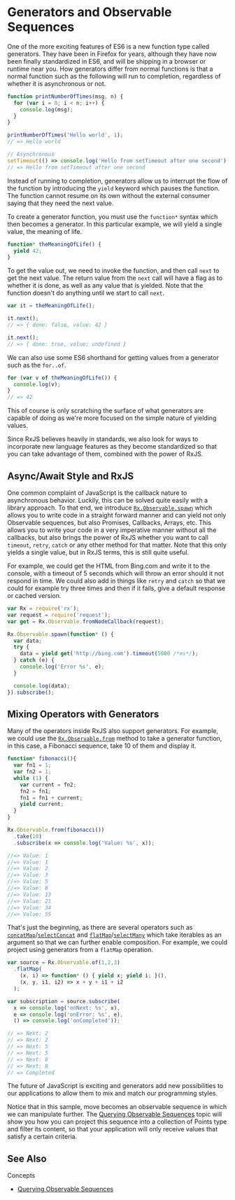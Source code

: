 # Generators and Observable Sequences #

One of the more exciting features of ES6 is a new function type called generators.  They have been in Firefox for years, although they have now been finally standardized in ES6, and will be shipping in a browser or runtime near you. How generators differ from normal functions is that a normal function such as the following will run to completion, regardless of whether it is asynchronous or not.

```js
function printNumberOfTimes(msg, n) {
  for (var i = 0; i < n; i++) {
    console.log(msg);
  }
}

printNumberOfTimes('Hello world', 1);
// => Hello world

// Asynchronous
setTimeout(() => console.log('Hello from setTimeout after one second'), 1000); 
// => Hello from setTimeout after one second
```

Instead of running to completion, generators allow us to interrupt the flow of the function by introducing the `yield` keyword which pauses the function.  The function cannot resume on its own without the external consumer saying that they need the next value.  

To create a generator function, you must use the `function*` syntax which then becomes a generator.  In this particular example, we will yield a single value, the meaning of life.
```js
function* theMeaningOfLife() {
  yield 42;
}
```

To get the value out, we need to invoke the function, and then call `next` to get the next value.  The return value from the `next` call will have a flag as to whether it is done, as well as any value that is yielded.  Note that the function doesn't do anything until we start to call `next`.

```js
var it = theMeaningOfLife();

it.next();
// => { done: false, value: 42 }

it.next();
// => { done: true, value: undefined }
```

We can also use some ES6 shorthand for getting values from a generator such as the `for..of`.

```js
for (var v of theMeaningOfLife()) {
  console.log(v);
}
// => 42
```

This of course is only scratching the surface of what generators are capable of doing as we're more focused on the simple nature of yielding values.

Since RxJS believes heavily in standards, we also look for ways to incorporate new language features as they become standardized so that you can take advantage of them, combined with the power of RxJS.

## Async/Await Style and RxJS ##

One common complaint of JavaScript is the callback nature to asynchronous behavior.  Luckily, this can be solved quite easily with a library approach.  To that end, we introduce [`Rx.Observable.spawn`](../../observable/observable_methods/spawn.md) which allows you to write code in a straight forward manner and can yield not only Observable sequences, but also Promises, Callbacks, Arrays, etc.  This allows you to write your code in a very imperative manner without all the callbacks, but also brings the power of RxJS whether you want to call `timeout`, `retry`, `catch` or any other method for that matter.  Note that this only yields a single value, but in RxJS terms, this is still quite useful.  

For example, we could get the HTML from Bing.com and write it to the console, with a timeout of 5 seconds which will throw an error should it not respond in time.  We could also add in things like `retry` and `catch` so that we could for example try three times and then if it fails, give a default response or cached version.

```js
var Rx = require('rx');
var request = require('request');
var get = Rx.Observable.fromNodeCallback(request);

Rx.Observable.spawn(function* () {
  var data;
  try {
    data = yield get('http://bing.com').timeout(5000 /*ms*/);
  } catch (e) {
    console.log('Error %s', e);
  } 

  console.log(data);
}).subscribe();
```

## Mixing Operators with Generators ##

Many of the operators inside RxJS also support generators.  For example, we could use the [`Rx.Observable.from`](https://github.com/Reactive-Extensions/RxJS/tree/master/doc/api/core/operators/from.md) method to take a generator function, in this case, a Fibonacci sequence, take 10 of them and display it.

```js
function* fibonacci(){
  var fn1 = 1;
  var fn2 = 1;
  while (1) {
    var current = fn2;
    fn2 = fn1;
    fn1 = fn1 + current;
    yield current;
  }
}

Rx.Observable.from(fibonacci())
  .take(10)
  .subscribe(x => console.log('Value: %s', x));

//=> Value: 1
//=> Value: 1
//=> Value: 2
//=> Value: 3
//=> Value: 5
//=> Value: 8
//=> Value: 13
//=> Value: 21
//=> Value: 34
//=> Value: 55
```

That's just the beginning, as there are several operators such as [`concatMap`](https://github.com/Reactive-Extensions/RxJS/tree/master/doc/api/core/operators/concatmap.md)/[`selectConcat`](https://github.com/Reactive-Extensions/RxJS/tree/master/doc/api/core/operators/concatmap.md) and [`flatMap`](https://github.com/Reactive-Extensions/RxJS/tree/master/doc/api/core/operators/selectmany.md)/[`selectMany`](https://github.com/Reactive-Extensions/RxJS/tree/master/doc/api/core/operators/concatmap.md) which take iterables as an argument so that we can further enable composition.  For example, we could project using generators from a `flatMap` operation.

```js
var source = Rx.Observable.of(1,2,3)
  .flatMap(
    (x, i) => function* () { yield x; yield i; }(),
    (x, y, i1, i2) => x + y + i1 + i2
  );

var subscription = source.subscribe(
  x => console.log('onNext: %s', x),
  e => console.log('onError: %s', e),
  () => console.log('onCompleted'));

// => Next: 2
// => Next: 2
// => Next: 5
// => Next: 5
// => Next: 8
// => Next: 8
// => Completed
```

The future of JavaScript is exciting and generators add new possibilities to our applications to allow them to mix and match our programming styles.

Notice that in this sample, move becomes an observable sequence in which we can manipulate further. The [Querying Observable Sequences](querying.md) topic will show you how you can project this sequence into a collection of Points type and filter its content, so that your application will only receive values that satisfy a certain criteria.

## See Also

Concepts
- [Querying Observable Sequences](querying.md)
